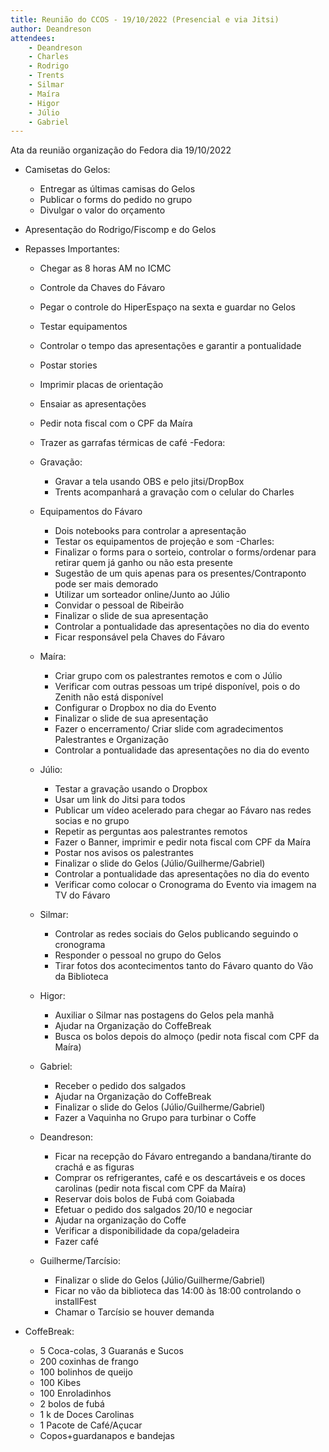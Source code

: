 ```yaml
---
title: Reunião do CCOS - 19/10/2022 (Presencial e via Jitsi)
author: Deandreson
attendees:
    - Deandreson
    - Charles
    - Rodrigo
    - Trents
    - Silmar
    - Maíra
    - Higor
    - Júlio
    - Gabriel
---
```


Ata da reunião organização do Fedora dia 19/10/2022

- Camisetas do Gelos:
    - Entregar as últimas camisas do Gelos
    - Publicar o forms do pedido no grupo
    - Divulgar o valor do orçamento
- Apresentação do Rodrigo/Fiscomp e do Gelos

- Repasses Importantes:
    - Chegar as 8 horas AM no ICMC
    - Controle da Chaves do Fávaro
    - Pegar o controle do HiperEspaço na sexta e guardar no Gelos
    - Testar equipamentos
    - Controlar o tempo das apresentações e garantir a pontualidade
    - Postar stories
    - Imprimir placas de orientação
    - Ensaiar as apresentações
    - Pedir nota fiscal com o CPF da Maíra
    - Trazer as garrafas térmicas de café
-Fedora:
    - Gravação:
        - Gravar a tela usando  OBS e pelo jitsi/DropBox
        - Trents acompanhará a gravação com o celular do Charles       
    
    - Equipamentos do Fávaro
        - Dois notebooks para controlar a apresentação
        - Testar os equipamentos de projeção e som
    -Charles:
    	- Finalizar o forms para o sorteio, controlar o forms/ordenar para retirar quem já ganho ou não esta presente
        - Sugestão de um quis apenas para os presentes/Contraponto pode ser mais demorado
        - Utilizar um sorteador online/Junto ao Júlio
        - Convidar o pessoal de Ribeirão
        - Finalizar o slide de sua apresentação
        - Controlar a pontualidade das apresentações no dia do evento
        - Ficar responsável pela Chaves do Fávaro
    - Maíra:
        - Criar grupo com os palestrantes remotos e com o Júlio
        - Verificar com outras pessoas um tripé disponível, pois o do Zenith não está disponível
        - Configurar o Dropbox no dia do Evento
        - Finalizar o slide de sua apresentação
        - Fazer o encerramento/ Criar slide com agradecimentos Palestrantes e Organização
        - Controlar a pontualidade das apresentações no dia do evento
    - Júlio:
    	- Testar a gravação usando o Dropbox
        - Usar um link do Jitsi para todos
        - Publicar um vídeo acelerado para chegar ao Fávaro nas redes socias e no grupo
        - Repetir as perguntas aos palestrantes remotos
        - Fazer o Banner, imprimir e pedir nota fiscal com CPF da Maíra
        - Postar nos avisos os palestrantes
        - Finalizar o slide do Gelos (Júlio/Guilherme/Gabriel)
        - Controlar a pontualidade das apresentações no dia do evento
        - Verificar como colocar o Cronograma do Evento via imagem na TV do Fávaro
    - Silmar:
    	- Controlar as redes sociais do Gelos publicando seguindo o cronograma
    	- Responder o pessoal no grupo do Gelos
    	- Tirar fotos dos acontecimentos tanto do Fávaro quanto do Vão da Biblioteca
    - Higor:
    	- Auxiliar o Silmar nas postagens do Gelos pela manhã
    	- Ajudar na Organização do CoffeBreak
    	- Busca os bolos depois do almoço (pedir nota fiscal com CPF da Maíra)
    	
    - Gabriel:
    	- Receber o pedido dos salgados 
    	- Ajudar na Organização do CoffeBreak
    	- Finalizar o slide do Gelos (Júlio/Guilherme/Gabriel)
    	- Fazer a Vaquinha no Grupo para turbinar o Coffe
    - Deandreson:
        - Ficar na recepção do Fávaro entregando a bandana/tirante do crachá e as figuras
        - Comprar os refrigerantes, café e os descartáveis e os doces carolinas (pedir nota fiscal com CPF da Maíra)
        - Reservar dois bolos de Fubá com Goiabada
        - Efetuar o pedido dos salgados 20/10 e negociar
        - Ajudar na organização do Coffe
        - Verificar a disponibilidade da copa/geladeira
        - Fazer café
    - Guilherme/Tarcísio:
    	- Finalizar o slide do Gelos (Júlio/Guilherme/Gabriel)
    	- Ficar no vão da biblioteca das 14:00 às 18:00 controlando o installFest
    	- Chamar o Tarcísio se houver demanda
  	
- CoffeBreak:
    - 5 Coca-colas, 3 Guaranás e Sucos
    - 200 coxinhas de frango
    - 100 bolinhos de queijo
    - 100 Kibes
    - 100 Enroladinhos
    - 2 bolos de fubá
    - 1 k de Doces Carolinas
    - 1 Pacote de Café/Açucar
    - Copos+guardanapos e bandejas
